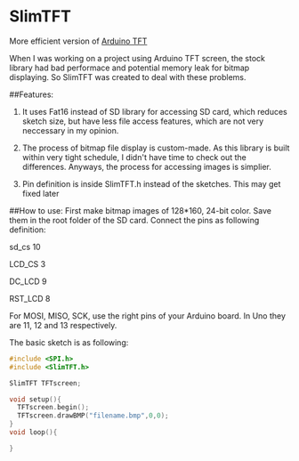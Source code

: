 SlimTFT
=======

More efficient version of [Arduino TFT](http://arduino.cc/en/Reference/TFTLibrary)

When I was working on a project using Arduino TFT screen, the stock library had bad performace and potential memory leak for bitmap displaying. So SlimTFT was created to deal with these problems.


##Features:

1. It uses Fat16 instead of SD library for accessing SD card, which reduces sketch size, but have less file access features, which are not very neccessary in my opinion.

2. The process of bitmap file display is custom-made. As this library is built within very tight schedule, I didn't have time to check out the differences. Anyways, the process for accessing images is simplier.

3. Pin definition is inside SlimTFT.h instead of the sketches. This may get fixed later

##How to use:
First make bitmap images of 128*160, 24-bit color. Save them in the root folder of the SD card. 
Connect the pins as following definition:

sd_cs  10

LCD_CS   3

DC_LCD   9

RST_LCD  8  

For MOSI, MISO, SCK, use the right pins of your Arduino board. In Uno they are 11, 12 and 13 respectively.

The basic sketch is as following:

``` c++
#include <SPI.h>
#include <SlimTFT.h>

SlimTFT TFTscreen;

void setup(){
  TFTscreen.begin();
  TFTscreen.drawBMP("filename.bmp",0,0);
}
void loop(){

}
```
